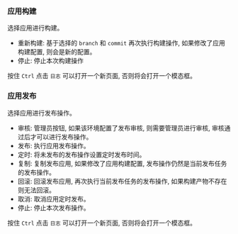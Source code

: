 ### 应用构建

选择应用进行构建。

* 重新构建: 基于选择的 `branch` 和 `commit` 再次执行构建操作, 如果修改了应用构建配置, 则会是新的配置。
* 停止: 停止本次构建操作

按住 `Ctrl` 点击 `日志` 可以打开一个新页面, 否则将会打开一个模态框。

### 应用发布

选择应用进行发布操作。

* 审核: 管理员按钮, 如果该环境配置了发布审核, 则需要管理员进行审核, 审核通过后才可以进行发布操作。
* 发布: 执行应用发布操作。
* 定时: 将未发布的发布操作设置定时发布时间。
* 复制: 复制发布应用, 如果修改了应用构建配置, 发布操作仍然是当前发布任务的发布操作。
* 回滚: 回滚发布应用, 再次执行当前发布任务的发布操作, 如果构建产物不存在则无法回滚。
* 取消: 取消应用定时发布。
* 停止: 停止本次发布操作。

按住 `Ctrl` 点击 `日志` 可以打开一个新页面, 否则将会打开一个模态框。

